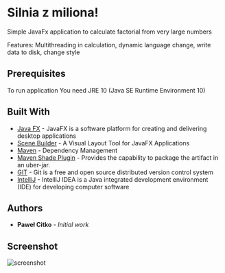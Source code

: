 # Silnia z miliona!

Simple JavaFx application to calculate factorial from very large numbers

Features:
Multithreading in calculation, dynamic language change, write data to disk, change style

## Prerequisites

To run application You need JRE 10 (Java SE Runtime Environment 10)

## Built With

* [Java FX](http://www.oracle.com/technetwork/java/javase/overview/javafx-overview-2158620.html) - JavaFX is a software platform for creating and delivering desktop applications
* [Scene Builder](https://gluonhq.com/products/scene-builder/) - A Visual Layout Tool for JavaFX Applications
* [Maven](https://maven.apache.org/) - Dependency Management
* [Maven Shade Plugin](https://maven.apache.org/plugins/maven-shade-plugin/) - Provides the capability to package the artifact in an uber-jar.
* [GIT](https://git-scm.com/) - Git is a free and open source distributed version control system
* [IntelliJ](https://www.jetbrains.com/idea/) - IntelliJ IDEA is a Java integrated development environment (IDE) for developing computer software

## Authors

* **Paweł Citko** - *Initial work*

## Screenshot
![screenshot](https://user-images.githubusercontent.com/38805773/43011420-aeda657a-8c43-11e8-8391-c6c0c3263f84.png)
